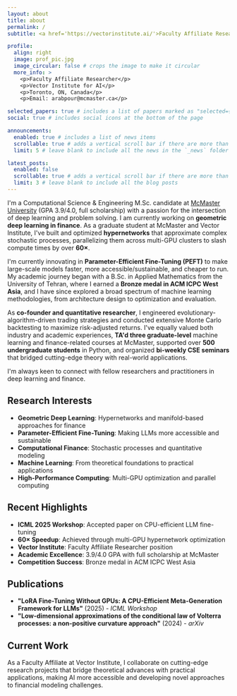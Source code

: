 ```yaml
---
layout: about
title: about
permalink: /
subtitle: <a href='https://vectorinstitute.ai/'>Faculty Affiliate Researcher @ Vector Institute</a> | <a href='https://www.mcmaster.ca/'>McMaster University</a>

profile:
  align: right
  image: prof_pic.jpg
  image_circular: false # crops the image to make it circular
  more_info: >
    <p>Faculty Affiliate Researcher</p>
    <p>Vector Institute for AI</p>
    <p>Toronto, ON, Canada</p>
    <p>Email: arabpour@mcmaster.ca</p>

selected_papers: true # includes a list of papers marked as "selected={true}"
social: true # includes social icons at the bottom of the page

announcements:
  enabled: true # includes a list of news items
  scrollable: true # adds a vertical scroll bar if there are more than 3 news items
  limit: 5 # leave blank to include all the news in the `_news` folder

latest_posts:
  enabled: false
  scrollable: true # adds a vertical scroll bar if there are more than 3 new posts items
  limit: 3 # leave blank to include all the blog posts
---
```


I'm a Computational Science & Engineering M.Sc. candidate at [McMaster University](https://www.mcmaster.ca/) (GPA 3.9/4.0, full scholarship) with a passion for the intersection of deep learning and problem solving. I am currently working on **geometric deep learning in finance**. As a graduate student at McMaster and Vector Institute, I've built and optimized **hypernetworks** that approximate complex stochastic processes, parallelizing them across multi-GPU clusters to slash compute times by over **60×**.

I'm currently innovating in **Parameter-Efficient Fine-Tuning (PEFT)** to make large-scale models faster, more accessible/sustainable, and cheaper to run. My academic journey began with a B.Sc. in Applied Mathematics from the University of Tehran, where I earned a **Bronze medal in ACM ICPC West Asia**, and I have since explored a broad spectrum of machine learning methodologies, from architecture design to optimization and evaluation.

As **co-founder and quantitative researcher**, I engineered evolutionary-algorithm-driven trading strategies and conducted extensive Monte Carlo backtesting to maximize risk-adjusted returns. I've equally valued both industry and academic experiences, **TA'd three graduate-level** machine learning and finance-related courses at McMaster, supported over **500 undergraduate students** in Python, and organized **bi-weekly CSE seminars** that bridged cutting-edge theory with real-world applications.

I'm always keen to connect with fellow researchers and practitioners in deep learning and finance.

## Research Interests
- **Geometric Deep Learning**: Hypernetworks and manifold-based approaches for finance
- **Parameter-Efficient Fine-Tuning**: Making LLMs more accessible and sustainable
- **Computational Finance**: Stochastic processes and quantitative modeling
- **Machine Learning**: From theoretical foundations to practical applications
- **High-Performance Computing**: Multi-GPU optimization and parallel computing

## Recent Highlights
- **ICML 2025 Workshop**: Accepted paper on CPU-efficient LLM fine-tuning
- **60× Speedup**: Achieved through multi-GPU hypernetwork optimization
- **Vector Institute**: Faculty Affiliate Researcher position
- **Academic Excellence**: 3.9/4.0 GPA with full scholarship at McMaster
- **Competition Success**: Bronze medal in ACM ICPC West Asia

## Publications
- **"LoRA Fine-Tuning Without GPUs: A CPU-Efficient Meta-Generation Framework for LLMs"** (2025) - *ICML Workshop*
- **"Low-dimensional approximations of the conditional law of Volterra processes: a non-positive curvature approach"** (2024) - *arXiv*

## Current Work
As a Faculty Affiliate at Vector Institute, I collaborate on cutting-edge research projects that bridge theoretical advances with practical applications, making AI more accessible and developing novel approaches to financial modeling challenges.
